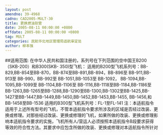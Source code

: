 ```yaml
---
layout: post
amendno: 39-4968
cadno: CAD2005-MULT-30
title: 更换燃油软管
date: 2005-08-11 00:00:00 +0800
effdate: 2005-08-11 00:00:00 +0800
tag: MULT
categories: 民航华北地区管理局适航审定处
author: 柳本强
---
```


##适用范围:
在中华人民共和国注册的，系列号在下列范围的空中国王B200（SKB-200）和B300(SKB- 350)型飞机： 适用的B200型飞机系列号：BB-829,BB-854至BB-870，BB-874至BB-891,BB-894，BB-896至 BB-911,BB-913至 BB-990，BB-992至 BB-1051,BB-1053至 BB-1092， BB-1094,BB-1095,BB-1099至 BB-1104,BB-1106至 BB-1116,BB-1118至BB-1184,BB-1186至BB-1263,BB-1265至BB-1288,BB-1290至BB-1300,BB-1302至BB-1425,BB-1427至BB-1447,BB-1449,BB-1450,BB-1452,BB-1453,BB-1455, BB-1456,和BB-1458至BB-1536 适用的B300型飞机系列号：FL-1至FL-141
注：本适航指令适用于上述所有型号的飞机，不管本适航指令要求所涉及的区域是否经过改装、更换或修理。对那些经过改装、更换或修理的飞机，如果所做的改装、更换或修理影响本适航指令要求的实施，飞机所有人/营运人必须按照本适航指令B段要求获得等效的符合性方法。其要求中应包含所做的改装、更换或修理对本适航指令所针对

